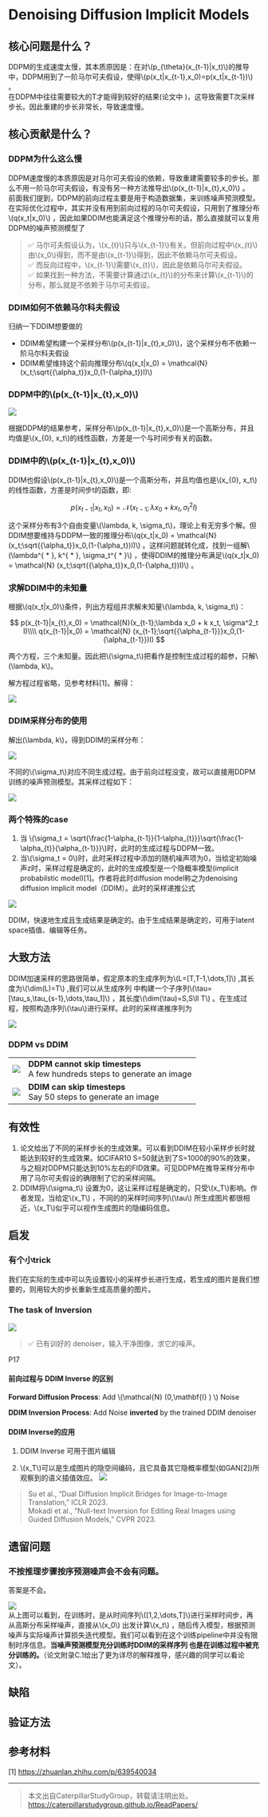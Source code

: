 # Denoising Diffusion Implicit Models

## 核心问题是什么？

DDPM的生成速度太慢，其本质原因是：在对\\(p_{\theta}(x_{t-1}|x_t)\\)的推导中，DDPM用到了一阶马尔可夫假设，使得\\(p(x_t|x_{t-1},x_0)=p(x_t|x_{t-1})\\) 。  
在DDPM中往往需要较大的T才能得到较好的结果(论文中 )，这导致需要T次采样步长。因此重建的步长非常长，导致速度慢。  

## 核心贡献是什么？

### DDPM为什么这么慢

DDPM速度慢的本质原因是对马尔可夫假设的依赖，导致重建需要较多的步长。那么不用一阶马尔可夫假设，有没有另一种方法推导出\\(p(x_{t-1}|x_{t},x_0)\\) 。  
前面我们提到，DDPM的前向过程主要是用于构造数据集，来训练噪声预测模型。在实际优化过程中，其实并没有用到前向过程的马尔可夫假设，只用到了推理分布 \\(q(x_t|x_0)\\) ，因此如果DDIM也能满足这个推理分布的话，那么直接就可以复用DDPM的噪声预测模型了

> &#x2705; 马尔可夫假设认为，\\(x_{t}\\)只与\\(x_{t-1}\\)有关。但前向过程中\\(x_{t}\\)由\\(x_0\\)得到，而不是由\\(x_{t-1}\\)得到，因此不依赖马尔可夫假设。   
> &#x2705; 而反向过程中，\\(x_{t-1}\\)需要\\(x_{t}\\)，因此是依赖马尔可夫假设。  
> &#x2705; 如果找到一种方法，不需要计算通过\\(x_{t}\\)的分布来计算\\(x_{t-1}\\)的分布，那么就是不依赖于马尔可夫假设。  

### DDIM如何不依赖马尔科夫假设

归纳一下DDIM想要做的
- DDIM希望构建一个采样分布\\(p(x_{t-1}|x_{t},x_0)\\)，这个采样分布不依赖一阶马尔科夫假设
- DDIM希望维持这个前向推理分布\\(q(x_t|x_0) = \mathcal{N} (x_t;\sqrt{{\alpha_t}}x_0,(1-{\alpha_t})I)\\)

### DDPM中的\\(p(x_{t-1}|x_{t},x_0)\\)

![](https://caterpillarstudygroup.github.io/ImportantArticles/assets/lhy3-26.png)

根据DDPM的结果参考，采样分布\\(p(x_{t-1}|x_{t},x_0)\\)是一个高斯分布，并且均值是\\(x_{0}, x_t\\)的线性函数，方差是一个与时间步有关的函数。

### DDIM中的\\(p(x_{t-1}|x_{t},x_0)\\)

DDIM也假设\\(p(x_{t-1}|x_{t},x_0)\\)是一个高斯分布，并且均值也是\\(x_{0}, x_t\\)的线性函数，方差是时间步t的函数，即:

$$
p(x_{t-1}|x_{t},x_0) = \mathcal{N}(x_{t-1};\lambda x_0 + k x_t, \sigma^2_t I)
$$

这个采样分布有3个自由变量\\(\lambda, k, \sigma_t\\)，理论上有无穷多个解。但DDIM想要维持与DDPM一致的推理分布\\(q(x_t|x_0) = \mathcal{N} (x_t;\sqrt{{\alpha_t}}x_0,(1-{\alpha_t})I)\\) 。这样问题就转化成，找到一组解\\(\lambda^{ * }, k^{ * }, \sigma_t^{ * }\\) ，使得DDIM的推理分布满足\\(q(x_t|x_0) = \mathcal{N} (x_t;\sqrt{{\alpha_t}}x_0,(1-{\alpha_t})I)\\) 。

### 求解DDIM中的未知量

根据\\(q(x_t|x_0)\\)条件，列出方程组并求解未知量\\(\lambda, k, \sigma_t\\)：

$$
p(x_{t-1}|x_{t},x_0) = \mathcal{N}(x_{t-1};\lambda x_0 + k x_t, \sigma^2_t I)\\\\
q(x_{t-1}|x_0) = \mathcal{N} (x_{t-1};\sqrt{{\alpha_{t-1}}}x_0,(1-{\alpha_{t-1}})I)
$$

两个方程，三个未知量。因此把\\(\sigma_t\\)把看作是控制生成过程的超参，只解\\(\lambda, k\\)。  

解方程过程省略，见参考材料[1]。解得：

![](./assets/2-10.PNG)

### DDIM采样分布的使用

解出(\lambda, k\\)，得到DDIM的采样分布：  

![](./assets/2-11.PNG)

不同的\\(\sigma_t\\)对应不同生成过程。由于前向过程没变，故可以直接用DDPM训练的噪声预测模型。其采样过程如下：

![](./assets/2-12.PNG)

### 两个特殊的case

1. 当 \\(\sigma_t = \sqrt{\frac{1-\alpha_{t-1}}{1-\alpha_{t}}}\sqrt{\frac{1-\alpha_{t}}{\alpha_{t-1}}}\\)时，此时的生成过程与DDPM一致。
2. 当\\(\sigma_t = 0\\)时，此时采样过程中添加的随机噪声项为0，当给定初始噪声z时，采样过程是确定的，此时的生成模型是一个隐概率模型(implicit probabilstic model)[1]。作者将此时diffusion model称之为denoising diffusion implicit model（DDIM）。此时的采样递推公式

![](./assets/2-15.PNG)

DDIM，快速地生成且生成结果是确定的。由于生成结果是确定的，可用于latent space插值、编辑等任务。

## 大致方法

DDIM加速采样的思路很简单，假定原本的生成序列为\\(L=[T,T-1,\dots,1]\\) ,其长度为\\(\dim(L)=T\\) ,我们可以从生成序列 中构建一个子序列\\(\tau=[\tau_s,\tau_{s-1},\dots,\tau_1]\\) ，其长度\\(\dim(\tau)=S,S\ll T\\) 。在生成过程，按照构造序列\\(\tau\\)进行采样。此时的采样递推序列为  

![](./assets/2-16.PNG)

### DDPM vs DDIM   

|||
|--|--|
| ![](./assets/08-15-1.png) | **DDPM cannot skip timesteps**  <br> A few hundreds steps to generate an image |
|![](./assets/08-15-2.png) |**DDIM can skip timesteps** <br> Say 50 steps to generate an image | 


## 有效性

1. 论文给出了不同的采样步长的生成效果。可以看到DDIM在较小采样步长时就能达到较好的生成效果。如CIFAR10 S=50就达到了S=1000的90%的效果，与之相对DDPM只能达到10%左右的FID效果。可见DDPM在推导采样分布中用了马尔可夫假设的确限制了它的采样间隔。
2. DDIM将\\(\sigma_t\\) 设置为0，这让采样过程是确定的，只受\\(x_T\\)影响。作者发现，当给定\\(x_T\\) ，不同的的采样时间序列\\(\tau\\) 所生成图片都很相近，\\(x_T\\)似乎可以视作生成图片的隐编码信息。  



## 启发

### 有个小trick

我们在实际的生成中可以先设置较小的采样步长进行生成，若生成的图片是我们想要的，则用较大的步长重新生成高质量的图片。
   
### The task of Inversion

![](./assets/08-16.png)
 
> &#x2705; 已有训好的 denoiser，输入干净图像，求它的噪声。   

P17   
#### 前向过程与 DDIM Inverse 的区别

**Forward Diffusion Process**: Add \\(\mathcal{N} (0,\mathbf{I} ) \\) Noise

**DDIM Inversion Process**: Add Noise **inverted** by the trained DDIM denoiser

#### DDIM Inverse的应用

1. DDIM Inverse 可用于图片编辑   

2. \\(x_T\\)可以是生成图片的隐空间编码，且它具备其它隐概率模型(如GAN[2])所观察到的语义插值效应。
![](./assets/f7352d1fecdef31d79b3049fb36e7b35_7_Figure_6.png)

> Su et al., “Dual Diffusion Implicit Bridges for Image-to-Image Translation,” ICLR 2023.    
> Mokadi et al., “Null-text Inversion for Editing Real Images using Guided Diffusion Models,” CVPR 2023.    

## 遗留问题

### 不按推理步骤按序预测噪声会不会有问题。

答案是不会。

![](https://pic4.zhimg.com/80/v2-bfc81d9cac819a5f0a7c584cae42275f_720w.webp)  
从上图可以看到，在训练时，是从时间序列\\([1,2,\dots,T]\\)进行采样时间步，再从高斯分布采样噪声，直接从\\(x_0\\) 出发计算\\(x_t\\) ，随后传入模型，根据预测噪声与实际噪声计算损失迭代模型。我们可以看到在这个训练pipeline中并没有限制时序信息。**当噪声预测模型充分训练时DDIM的采样序列 也是在训练过程中被充分训练的。**（论文附录C.1给出了更为详尽的解释推导，感兴趣的同学可以看论文）。


## 缺陷

## 验证方法

## 参考材料

[1] https://zhuanlan.zhihu.com/p/639540034


---------------------------------------
> 本文出自CaterpillarStudyGroup，转载请注明出处。  
https://caterpillarstudygroup.github.io/ReadPapers/